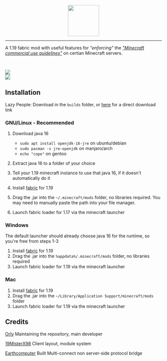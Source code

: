 <div align="center">
  <img src="https://raw.githubusercontent.com/Vertex/src/main/resources/assets/vertex/icon.png" width="100">
</div>

------------

A 1.19 fabric mod with useful features for <i>"enforcing"</i> the <i>["Minecraft commercial use guidelines"](https://account.mojang.com/documents/commercial_guidelines#:~:text=sell%20entitlements%20that%20affect%20gameplay)</i> on certian Minecraft servers. 

<br>

<img src="https://img.shields.io/github/stars/AstralDB/TrollageClient?color=000000&style=for-the-badge"/><br>
<a href="https://github.com/AstralDB/TrollageClient/raw/main/bin/latest.jar">
  <img src="https://img.shields.io/github/downloads/AstralDB/TrollageClient/total?color=000000&style=for-the-badge&label=Downloads%20via%20releases">
</a>

## Installation

Lazy People:
Download in the `builds` folder, or [here](https://github.com/AstralDB/TrollageClient/raw/main/bin/latest.jar) for a direct download link


### GNU/Linux - Recommended 
1. Download java 16
   - `sudo apt install openjdk-16-jre` on ubuntu/debian
   - `sudo pacman -s jre-openjdk` on manjaro/arch
   - `echo "cope"` on gentoo

2. Extract java 16 to a folder of your choice
3. Tell your 1.19 minecraft instance to use that java 16, if it doesn't automatically do it
4. Install [fabric](https://fabricmc.net/use/) for 1.19
5. Drag the .jar into the `~/.minecraft/mods` folder, no libraries required. You may need to manually paste the path into your file manager. 
6. Launch fabric loader for 1.17 via the minecraft launcher


### Windows
The default launcher should already choose java 16 for the runtime, so you're free from steps 1-3
1. Install [fabric](https://fabricmc.net/use/) for 1.19
2. Drag the .jar into the `%appdata%/.minecraft/mods` folder, no libraries required
3. Launch fabric loader for 1.19 via the minecraft launcher


### Mac
1. Install [fabric](https://fabricmc.net/use/) for 1.19
2. Drag the .jar into the `~/Library/Application Support/minecraft/mods` folder
3. Launch fabric loader for 1.19 via the minecraft launcher


## Credits
[Orly](https://github.com/AstralDB) Maintaining the repository, main developer

[19MisterX98](https://github.com/19MisterX98) Client layout, module system

[Earthcomputer](https://github.com/Earthcomputer) Built Multi-connect non server-side protocol bridge
